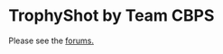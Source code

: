 # TrophyShot by Team CBPS

Please see the [forums.](https://forum.devchroma.nl/index.php/topic,180.0.html)